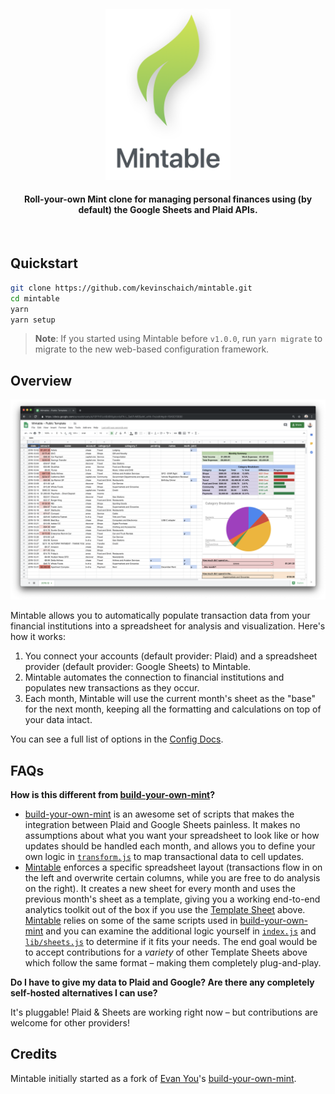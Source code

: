 <h4 align="center"><img width="200" src="./src/static/logo.png" alt="Mintable"><h4 align="center">Roll-your-own Mint clone for managing personal finances using (by default) the Google Sheets and Plaid APIs.</h4><br></h4>

## Quickstart

```bash
git clone https://github.com/kevinschaich/mintable.git
cd mintable
yarn
yarn setup
```

> **Note**: If you started using Mintable before `v1.0.0`, run `yarn migrate` to migrate to the new web-based configuration framework.

## Overview

![Mintable](./src/static/mintable.png)

Mintable allows you to automatically populate transaction data from your financial institutions into a spreadsheet for analysis and visualization. Here's how it works:

1. You connect your accounts (default provider: Plaid) and a spreadsheet provider (default provider: Google Sheets) to Mintable.
1. Mintable automates the connection to financial institutions and populates new transactions as they occur.
1. Each month, Mintable will use the current month's sheet as the "base" for the next month, keeping all the formatting and calculations on top of your data intact.

You can see a full list of options in the [Config Docs](./docs/CONFIG.md).

## FAQs

**How is this different from [build-your-own-mint](https://github.com/yyx990803/build-your-own-mint)?**

* [build-your-own-mint](https://github.com/yyx990803/build-your-own-mint) is an awesome set of scripts that makes the integration between Plaid and Google Sheets painless. It makes no assumptions about what you want your spreadsheet to look like or how updates should be handled each month, and allows you to define your own logic in [`transform.js`](https://github.com/yyx990803/build-your-own-mint/blob/master/lib/transform.js) to map transactional data to cell updates.
* [Mintable](#) enforces a specific spreadsheet layout (transactions flow in on the left and overwrite certain columns, while you are free to do analysis on the right). It creates a new sheet for every month and uses the previous month's sheet as a template, giving you a working end-to-end analytics toolkit out of the box if you use the [Template Sheet](#updating-your-template-sheet) above. [Mintable](#) relies on some of the same scripts used in [build-your-own-mint](https://github.com/yyx990803/build-your-own-mint) and you can examine the additional logic yourself in [`index.js`](https://github.com/kevinschaich/mintable/blob/master/index.js) and [`lib/sheets.js`](https://github.com/kevinschaich/mintable/blob/master/lib/sheets.js) to determine if it fits your needs. The end goal would be to accept contributions for a *variety* of other Template Sheets above which follow the same format – making them completely plug-and-play.

**Do I have to give my data to Plaid and Google? Are there any completely self-hosted alternatives I can use?**

It's pluggable! Plaid & Sheets are working right now – but contributions are welcome for other providers!

## Credits

Mintable initially started as a fork of [Evan You](https://github.com/yyx990803)'s [build-your-own-mint](https://github.com/yyx990803/build-your-own-mint).
